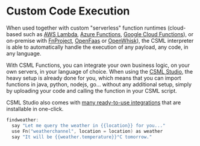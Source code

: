 # Custom Code Execution

When used together with custom "serverless" function runtimes \(cloud-based such as [AWS Lambda](https://aws.amazon.com/fr/lambda/features/), [Azure Functions](https://azure.microsoft.com/fr-fr/services/functions/), [Google Cloud Functions](https://cloud.google.com/functions/docs/)\), or on-premise with [FnProject](https://fnproject.io/), [OpenFaas](https://docs.openfaas.com/) or [OpenWhisk](https://openwhisk.apache.org/)\), the CSML interpreter is able to automatically handle the execution of any payload, any code, in any language.

With CSML Functions, you can integrate your own business logic, on your own servers, in your language of choice. When using the [CSML Studio](https://studio.csml.dev/auth/register), the heavy setup is already done for you, which means that you can import functions in java, python, nodejs, go... without any additional setup, simply by uploading your code and calling the function in your CSML script.

CSML Studio also comes with [many ready-to-use integrations](https://www.csml.dev/integrations.html) that are installable in one-click.

```cpp
findweather:
  say "Let me query the weather in {{location}} for you..."
  use Fn("weatherchannel", location = location) as weather
  say "It will be {{weather.temperature}}°C tomorrow."
```

